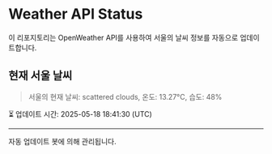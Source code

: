 
# Weather API Status

이 리포지토리는 OpenWeather API를 사용하여 서울의 날씨 정보를 자동으로 업데이트합니다.

## 현재 서울 날씨
> 서울의 현재 날씨: scattered clouds, 온도: 13.27°C, 습도: 48%

⏳ 업데이트 시간: 2025-05-18 18:41:30 (UTC)

---
자동 업데이트 봇에 의해 관리됩니다.
